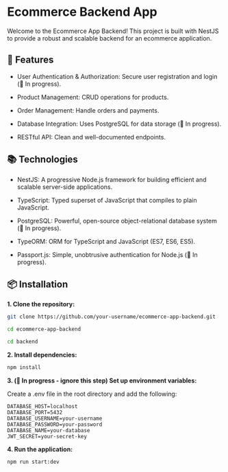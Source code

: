 # Ecommerce Backend App 

Welcome to the Ecommerce App Backend! This project is built with NestJS to provide a robust and scalable backend for an ecommerce application.

## 🚀 Features

* User Authentication & Authorization: Secure user registration and login (🚧 In progress).

* Product Management: CRUD operations for products.

* Order Management: Handle orders and payments.

* Database Integration: Uses PostgreSQL for data storage (🚧 In progress).

* RESTful API: Clean and well-documented endpoints.


## 📚 Technologies

* NestJS: A progressive Node.js framework for building efficient and scalable server-side applications.

* TypeScript: Typed superset of JavaScript that compiles to plain JavaScript.

* PostgreSQL: Powerful, open-source object-relational database system (🚧 In progress).

* TypeORM: ORM for TypeScript and JavaScript (ES7, ES6, ES5).

* Passport.js: Simple, unobtrusive authentication for Node.js (🚧 In progress).


## 📦 Installation

**1. Clone the repository:**

```bash
git clone https://github.com/your-username/ecommerce-app-backend.git

cd ecommerce-app-backend

cd backend
```

**2. Install dependencies:**

```bash
npm install
```

**3. (🚧 In progress - ignore this step) Set up environment variables:**

Create a .env file in the root directory and add the following:

```env
DATABASE_HOST=localhost
DATABASE_PORT=5432
DATABASE_USERNAME=your-username
DATABASE_PASSWORD=your-password
DATABASE_NAME=your-database
JWT_SECRET=your-secret-key
```

**4. Run the application:**

```bash
npm run start:dev
```
